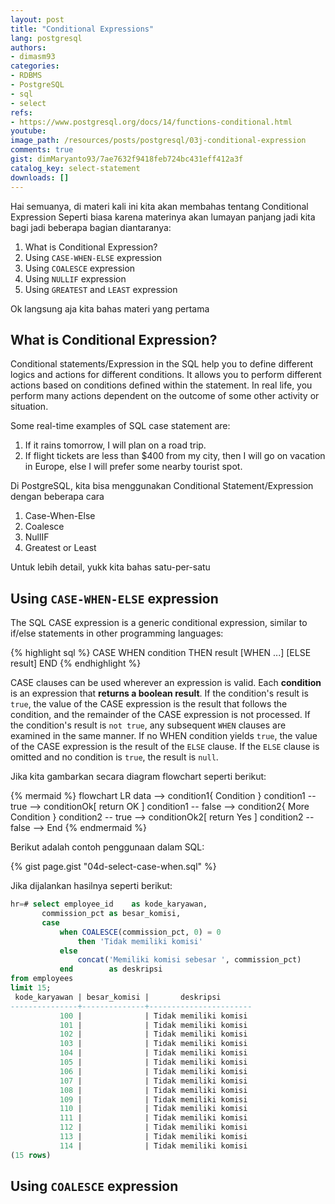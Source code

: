 ```yaml
---
layout: post
title: "Conditional Expressions"
lang: postgresql
authors:
- dimasm93
categories:
- RDBMS
- PostgreSQL
- sql
- select
refs: 
- https://www.postgresql.org/docs/14/functions-conditional.html
youtube: 
image_path: /resources/posts/postgresql/03j-conditional-expression
comments: true
gist: dimMaryanto93/7ae7632f9418feb724bc431eff412a3f
catalog_key: select-statement
downloads: []
---
```


Hai semuanya, di materi kali ini kita akan membahas tentang Conditional Expression Seperti biasa karena materinya akan lumayan panjang jadi kita bagi jadi beberapa bagian diantaranya:

1. What is Conditional Expression?
2. Using `CASE-WHEN-ELSE` expression
3. Using `COALESCE` expression
4. Using `NULLIF` expression
5. Using `GREATEST` and `LEAST` expression

Ok langsung aja kita bahas materi yang pertama

<!--more-->

## What is Conditional Expression?

Conditional statements/Expression in the SQL help you to define different logics and actions for different conditions. It allows you to perform different actions based on conditions defined within the statement. In real life, you perform many actions dependent on the outcome of some other activity or situation.

Some real-time examples of SQL case statement are:

1. If it rains tomorrow, I will plan on a road trip.
2. If flight tickets are less than $400 from my city, then I will go on vacation in Europe, else I will prefer some nearby tourist spot.

Di PostgreSQL, kita bisa menggunakan Conditional Statement/Expression dengan beberapa cara

1. Case-When-Else
2. Coalesce
3. NullIF
4. Greatest or Least

Untuk lebih detail, yukk kita bahas satu-per-satu

## Using `CASE-WHEN-ELSE` expression

The SQL CASE expression is a generic conditional expression, similar to if/else statements in other programming languages:

{% highlight sql %}
CASE WHEN condition THEN result
     [WHEN ...]
     [ELSE result]
END
{% endhighlight %}

CASE clauses can be used wherever an expression is valid. Each **condition** is an expression that **returns a boolean result**. If the condition's result is `true`, the value of the CASE expression is the result that follows the condition, and the remainder of the CASE expression is not processed. If the condition's result is `not true`, any subsequent `WHEN` clauses are examined in the same manner. If no WHEN condition yields `true`, the value of the CASE expression is the result of the `ELSE` clause. If the `ELSE` clause is omitted and no condition is `true`, the result is `null`. 

Jika kita gambarkan secara diagram flowchart seperti berikut:

{% mermaid %}
flowchart LR
    data --> condition1{ Condition }
    condition1 -- true --> conditionOk[ return OK ]
    condition1 -- false --> condition2{ More Condition }
    condition2 -- true --> conditionOk2[ return Yes ]
    condition2 -- false --> End
{% endmermaid %}

Berikut adalah contoh penggunaan dalam SQL:

{% gist page.gist "04d-select-case-when.sql" %}

Jika dijalankan hasilnya seperti berikut:

```sql
hr=# select employee_id    as kode_karyawan,
       commission_pct as besar_komisi,
       case
           when COALESCE(commission_pct, 0) = 0
               then 'Tidak memiliki komisi'
           else
               concat('Memiliki komisi sebesar ', commission_pct)
           end        as deskripsi
from employees
limit 15;
 kode_karyawan | besar_komisi |       deskripsi
---------------+--------------+-----------------------
           100 |              | Tidak memiliki komisi
           101 |              | Tidak memiliki komisi
           102 |              | Tidak memiliki komisi
           103 |              | Tidak memiliki komisi
           104 |              | Tidak memiliki komisi
           105 |              | Tidak memiliki komisi
           106 |              | Tidak memiliki komisi
           107 |              | Tidak memiliki komisi
           108 |              | Tidak memiliki komisi
           109 |              | Tidak memiliki komisi
           110 |              | Tidak memiliki komisi
           111 |              | Tidak memiliki komisi
           112 |              | Tidak memiliki komisi
           113 |              | Tidak memiliki komisi
           114 |              | Tidak memiliki komisi
(15 rows)
```

## Using `COALESCE` expression